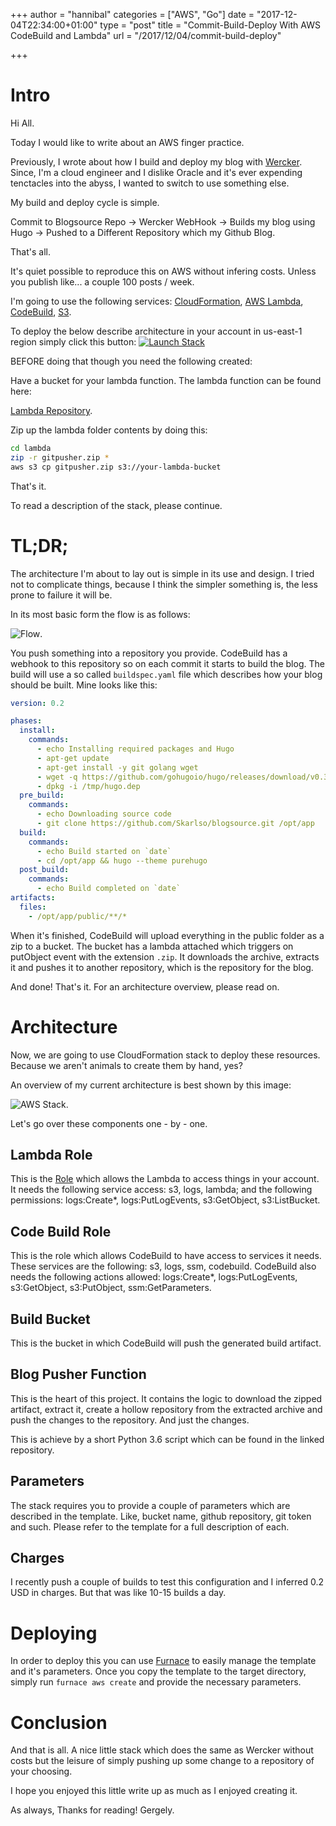 +++
author = "hannibal"
categories = ["AWS", "Go"]
date = "2017-12-04T22:34:00+01:00"
type = "post"
title = "Commit-Build-Deploy With AWS CodeBuild and Lambda"
url = "/2017/12/04/commit-build-deploy"

+++

# Intro

Hi All.

Today I would like to write about an AWS finger practice.

Previously, I wrote about how I build and deploy my blog with [Wercker](www.wercker.com). Since, I'm a cloud engineer and I dislike Oracle and it's ever expending tenctacles into the abyss, I wanted to switch to use something else.

My build and deploy cycle is simple.

Commit to Blogsource Repo -> Wercker WebHook -> Builds my blog using Hugo -> Pushed to a Different Repository which my Github Blog.

That's all.

It's quiet possible to reproduce this on AWS without infering costs. Unless you publish like... a couple 100 posts / week.

I'm going to use the following services: [CloudFormation](https://aws.amazon.com/cloudformation/), [AWS Lambda](https://aws.amazon.com/lambda/details/), [CodeBuild](https://aws.amazon.com/codebuild/), [S3](https://aws.amazon.com/s3/).

To deploy the below describe architecture in your account in us-east-1 region simply click this button:
[![Launch Stack](/img/cloudformation-launch-stack.png)](https://console.aws.amazon.com/cloudformation/home?region=us-east-1#/stacks/new?stackName=blogbuilder&templateURL=https://s3.amazonaws.com/blog-builder-template-bucket/template.yaml)

BEFORE doing that though you need the following created:

Have a bucket for your lambda function. The lambda function can be found here:

[Lambda Repository](https://github.com/Skarlso/aws-lambda-code-pusher).

Zip up the lambda folder contents by doing this:

~~~bash
cd lambda
zip -r gitpusher.zip *
aws s3 cp gitpusher.zip s3://your-lambda-bucket
~~~

That's it.

To read a description of the stack, please continue.

# TL;DR;

The architecture I'm about to lay out is simple in its use and design. I tried not to complicate things, because I think the simpler something is, the less prone to failure it will be.

In its most basic form the flow is as follows:

![Flow](/img/blog_builder_flow.png).

You push something into a repository you provide. CodeBuild has a webhook to this repository so on each commit it starts to build the blog. The build will use a so called `buildspec.yaml` file which describes how your blog should be built. Mine looks like this:

~~~yaml
version: 0.2

phases:
  install:
    commands:
      - echo Installing required packages and Hugo
      - apt-get update
      - apt-get install -y git golang wget
      - wget -q https://github.com/gohugoio/hugo/releases/download/v0.31/hugo_0.31_Linux-64bit.deb -O /tmp/hugo.dep
      - dpkg -i /tmp/hugo.dep
  pre_build:
    commands:
      - echo Downloading source code
      - git clone https://github.com/Skarlso/blogsource.git /opt/app
  build:
    commands:
      - echo Build started on `date`
      - cd /opt/app && hugo --theme purehugo
  post_build:
    commands:
      - echo Build completed on `date`
artifacts:
  files:
    - /opt/app/public/**/*
~~~

When it's finished, CodeBuild will upload everything in the public folder as a zip to a bucket. The bucket has a lambda attached which triggers on putObject event with the extension `.zip`. It downloads the archive, extracts it and pushes it to another repository, which is the repository for the blog.

And done! That's it. For an architecture overview, please read on.

# Architecture

Now, we are going to use CloudFormation stack to deploy these resources. Because we aren't animals to create them by hand, yes?

An overview of my current architecture is best shown by this image:

![AWS Stack](/img/blog_builder_cf_template.png).

Let's go over these components one - by - one.

## Lambda Role

This is the [Role](http://docs.aws.amazon.com/IAM/latest/UserGuide/id_roles.html) which allows the Lambda to access things in your account. It needs the following service access: s3, logs, lambda; and the following permissions: logs:Create*, logs:PutLogEvents, s3:GetObject, s3:ListBucket.

## Code Build Role

This is the role which allows CodeBuild to have access to services it needs. These services are the following: s3, logs, ssm, codebuild. CodeBuild also needs the following actions allowed: logs:Create*, logs:PutLogEvents, s3:GetObject, s3:PutObject, ssm:GetParameters.

## Build Bucket

This is the bucket in which CodeBuild will push the generated build artifact.

## Blog Pusher Function

This is the heart of this project. It contains the logic to download the zipped artifact, extract it, create a hollow repository from the extracted archive and push the changes to the repository. And just the changes.

This is achieve by a short Python 3.6 script which can be found in the linked repository.

## Parameters

The stack requires you to provide a couple of parameters which are described in the template. Like, bucket name, github repository, git token and such. Please refer to the template for a full description of each.

## Charges

I recently push a couple of builds to test this configuration and I inferred 0.2 USD in charges. But that was like 10-15 builds a day.

# Deploying

In order to deploy this you can use [Furnace](https://github.com/Skarlso/go-furnace) to easily manage the template and it's parameters. Once you copy the template to the target directory, simply run `furnace aws create` and provide the necessary parameters.

# Conclusion

And that is all. A nice little stack which does the same as Wercker without costs but the leisure of simply pushing up some change to a repository of your choosing.

I hope you enjoyed this little write up as much as I enjoyed creating it.

As always,
Thanks for reading!
Gergely.